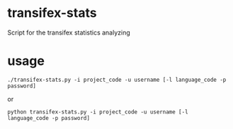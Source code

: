 # transifex-stats
Script for the transifex statistics analyzing

# usage

```
./transifex-stats.py -i project_code -u username [-l language_code -p password]
```

or

```
python transifex-stats.py -i project_code -u username [-l language_code -p password]
```
